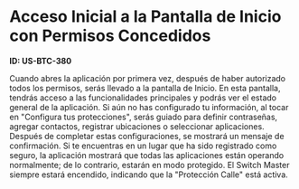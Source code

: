 # Acceso Inicial a la Pantalla de Inicio con Permisos Concedidos

**ID: US-BTC-380**

Cuando abres la aplicación <NombreProducto> por primera vez, después de haber autorizado todos los permisos, serás llevado a la pantalla de Inicio. En esta pantalla, tendrás acceso a las funcionalidades principales y podrás ver el estado general de la aplicación. Si aún no has configurado tu información, al tocar en "Configura tus protecciones", serás guiado para definir contraseñas, agregar contactos, registrar ubicaciones o seleccionar aplicaciones. Después de completar estas configuraciones, se mostrará un mensaje de confirmación. Si te encuentras en un lugar que ha sido registrado como seguro, la aplicación mostrará que todas las aplicaciones están operando normalmente; de lo contrario, estarán en modo protegido. El Switch Master siempre estará encendido, indicando que la "Protección Calle" está activa.